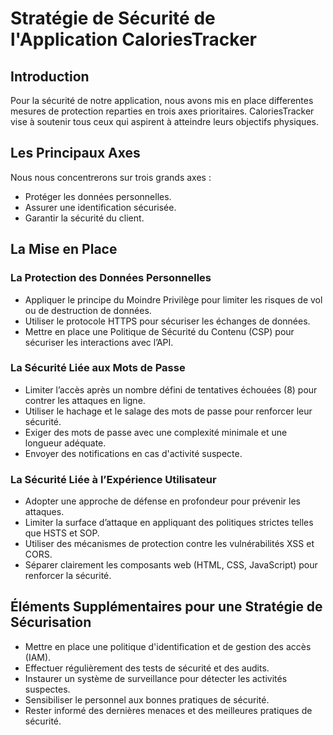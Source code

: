 # Stratégie de Sécurité de l'Application CaloriesTracker

## Introduction

Pour la sécurité de notre application, nous avons mis en place differentes mesures de protection reparties en trois axes prioritaires. CaloriesTracker vise à soutenir tous ceux qui aspirent à atteindre leurs objectifs physiques.

## Les Principaux Axes

Nous nous concentrerons sur trois grands axes :
- Protéger les données personnelles.
- Assurer une identification sécurisée.
- Garantir la sécurité du client.

## La Mise en Place

### La Protection des Données Personnelles

- Appliquer le principe du Moindre Privilège pour limiter les risques de vol ou de destruction de données.
- Utiliser le protocole HTTPS pour sécuriser les échanges de données.
- Mettre en place une Politique de Sécurité du Contenu (CSP) pour sécuriser les interactions avec l’API.

### La Sécurité Liée aux Mots de Passe

- Limiter l’accès après un nombre défini de tentatives échouées (8) pour contrer les attaques en ligne.
- Utiliser le hachage et le salage des mots de passe pour renforcer leur sécurité.
- Exiger des mots de passe avec une complexité minimale et une longueur adéquate.
- Envoyer des notifications en cas d'activité suspecte.

### La Sécurité Liée à l’Expérience Utilisateur

- Adopter une approche de défense en profondeur pour prévenir les attaques.
- Limiter la surface d’attaque en appliquant des politiques strictes telles que HSTS et SOP.
- Utiliser des mécanismes de protection contre les vulnérabilités XSS et CORS.
- Séparer clairement les composants web (HTML, CSS, JavaScript) pour renforcer la sécurité.

## Éléments Supplémentaires pour une Stratégie de Sécurisation

- Mettre en place une politique d'identification et de gestion des accès (IAM).
- Effectuer régulièrement des tests de sécurité et des audits.
- Instaurer un système de surveillance pour détecter les activités suspectes.
- Sensibiliser le personnel aux bonnes pratiques de sécurité.
- Rester informé des dernières menaces et des meilleures pratiques de sécurité.

